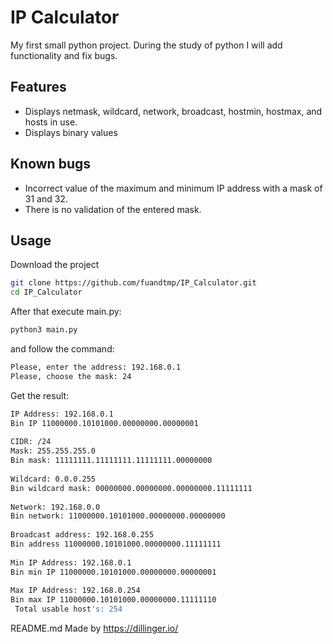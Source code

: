 # IP Calculator

My first small python project. During the study of python I will add functionality and fix bugs.


## Features

- Displays netmask, wildcard, network, broadcast, hostmin, hostmax, and hosts in use.
- Displays binary values

## Known bugs

- Incorrect value of the maximum and minimum IP address with a mask of 31 and 32.
- There is no validation of the entered mask.


## Usage

Download the project

```sh
git clone https://github.com/fuandtmp/IP_Calculator.git
cd IP_Calculator
```

After that execute main.py:

```sh
python3 main.py
```
and follow the command:
```sh
Please, enter the address: 192.168.0.1
Please, choose the mask: 24
```
Get the result:
```sh
IP Address: 192.168.0.1
Bin IP 11000000.10101000.00000000.00000001
 
CIDR: /24
Mask: 255.255.255.0
Bin mask: 11111111.11111111.11111111.00000000
 
Wildcard: 0.0.0.255
Bin wildcard mask: 00000000.00000000.00000000.11111111
 
Network: 192.168.0.0
Bin network: 11000000.10101000.00000000.00000000
 
Broadcast address: 192.168.0.255
Bin address 11000000.10101000.00000000.11111111
 
Min IP Address: 192.168.0.1
Bin min IP 11000000.10101000.00000000.00000001
 
Max IP Address: 192.168.0.254
Bin max IP 11000000.10101000.00000000.11111110
 Total usable host's: 254
```
README.md Made by https://dillinger.io/
